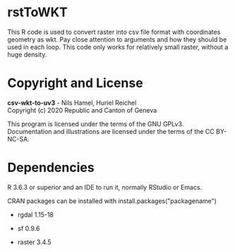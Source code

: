 # rstToWKT

This R code is used to convert raster into csv file format with coordinates geometry as wkt. Pay close attention to arguments and how they should be used in each loop. This code only works for relatively small raster, without a huge density.

# Copyright and License

**csv-wkt-to-uv3** - Nils Hamel, Huriel Reichel <br >
Copyright (c) 2020 Republic and Canton of Geneva

This program is licensed under the terms of the GNU GPLv3. Documentation and illustrations are licensed under the terms of the CC BY-NC-SA.

# Dependencies

R 3.6.3 or superior and an IDE to run it, normally RStudio or Emacs.

CRAN packages can be installed with install.packages("packagename")

* rgdal 1.15-18

* sf 0.9.6

* raster 3.4.5
